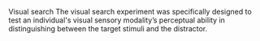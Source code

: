 Visual search
The visual search experiment was specifically designed to test an individual's visual sensory modality’s perceptual ability in  distinguishing between the target stimuli and the distractor. 
